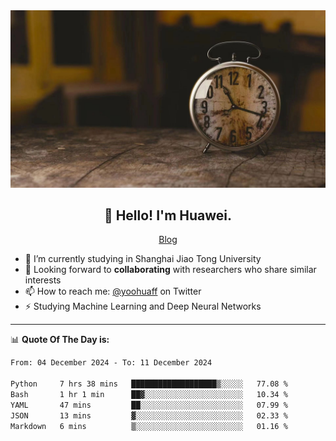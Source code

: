 <div align="center">
  <a href="https://github.com/JHW5981">
    <img src="./assets/background.jpg">
  </a>
</div>

<h2 align="center">👋 Hello! I'm Huawei.</h2>
<p align="center">
  <a href="https://blog.csdn.net/Edward__J?spm=1000.2115.3001.5343">Blog</a>
</p>


- 🔭 I’m currently studying in Shanghai Jiao Tong University
- 💬 Looking forward to **collaborating** with researchers who share similar interests
- 📫 How to reach me: [@yoohuaff](https://twitter.com/yoohuaff) on Twitter
- ⚡ Studying Machine Learning and Deep Neural Networks

-------
📊 **Quote Of The Day is:**
<!--START_SECTION:waka-->

```txt
From: 04 December 2024 - To: 11 December 2024

Python     7 hrs 38 mins   ███████████████████▒░░░░░   77.08 %
Bash       1 hr 1 min      ██▓░░░░░░░░░░░░░░░░░░░░░░   10.34 %
YAML       47 mins         ██░░░░░░░░░░░░░░░░░░░░░░░   07.99 %
JSON       13 mins         ▓░░░░░░░░░░░░░░░░░░░░░░░░   02.33 %
Markdown   6 mins          ▒░░░░░░░░░░░░░░░░░░░░░░░░   01.16 %
```

<!--END_SECTION:waka-->
